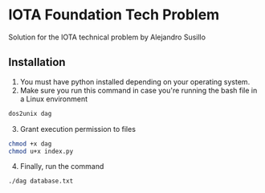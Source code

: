 # IOTA Foundation Tech Problem

Solution for the IOTA technical problem by Alejandro Susillo

## Installation

1. You must have python installed depending on your operating system.
2. Make sure you run this command in case you're running the bash file in a Linux environment

```bash
dos2unix dag
```

3. Grant execution permission to files

```bash
chmod +x dag
chmod u+x index.py
```

4. Finally, run the command

```bash
./dag database.txt
```

